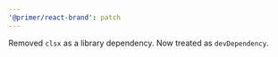 ```yaml
---
'@primer/react-brand': patch
---
```


Removed `clsx` as a library dependency. Now treated as `devDependency`.
